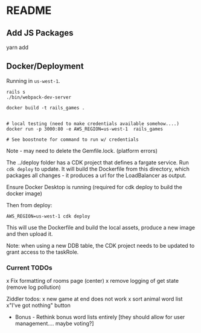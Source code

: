 # README

## Add JS Packages
yarn add <package>

## Docker/Deployment
Running in `us-west-1`.

```
rails s
./bin/webpack-dev-server
```

```
docker build -t rails_games .


# local testing (need to make credentials available somehow....)
docker run -p 3000:80 -e AWS_REGION=us-west-1  rails_games

# See boostnote for command to run w/ credentials

```

Note - may need to delete the Gemfile.lock. (platform errors)

The ../deploy folder has a CDK project that defines a fargate service.  Run `cdk deploy` to update.
It will build the Dockerfile from this directory, which packages all changes - it produces a url for
the LoadBalancer as output.



Ensure Docker Desktop is running (required for cdk deploy to build the docker image)

Then from deploy:
```shell
AWS_REGION=us-west-1 cdk deploy
```

This will use the Dockerfile and build the local assets, produce a new image and then upload it.

Note: when using a new DDB table, the CDK project needs to be updated to grant access to the taskRole.

### Current TODOs
x Fix formatting of rooms page (center)
x remove logging of get state (remove log pollution)

Ziddler todos:
x new game at end does not work
x sort animal word list
x"I've got nothing" button
* Bonus - Rethink bonus word lists entirely [they should allow for user management.... maybe voting?]
